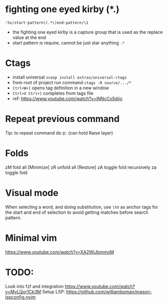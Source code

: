 # fighting one eyed kirby  \(*.\)
`:%s/start-pattern\(.*\)end-pattern/\1`
- the fighting one eyed kirby is a capture group that is used as the replace value at the end
- start pattern is require, cannot be just star anything `.*`


# Ctags
- install universal `scoop install extras/universal-ctags`
- from root of project run command `ctags -R source/.../*`
- `Ctrl+W+]` opens tag definition in a new window
- `Ctrl+X Ctrl+]` completes from tags file
- ref: https://www.youtube.com/watch?v=iNNcCo5djio


# Repeat previous command
Tip: to repeat command do `@:` (can hold Raise layer)


# Folds
zM fold all [Minimize]
zR unfold all [Restore]
zA toggle fold recursively
za toggle fold


# Visual mode
When selecting a word, and doing substitution, use `\%V` as anchor tags
for the start and end of selection to avoid getting matches before search pattern.


# Minimal vim
https://www.youtube.com/watch?v=XA2WjJbmmoM



# TODO:
Look into fzf and integration https://www.youtube.com/watch?v=MvLQor1Ck3M
Setup LSP: https://github.com/williamboman/mason-lspconfig.nvim
